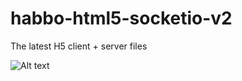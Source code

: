 # habbo-html5-socketio-v2
The latest H5 client + server files

![Alt text](http://i.imgur.com/YxWxZ6z.png "In game shot")

